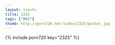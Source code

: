 ```yaml
--- 
layout: sieutv
title: 2325
tags: ["002"]
thumb: http://porn720.net/video/2325/poster.jpg
---
```

{% include porn720 key="2325" %} 
